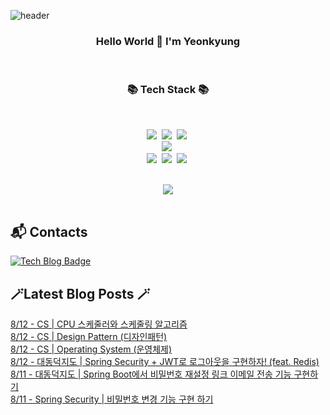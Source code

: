 


![header](https://capsule-render.vercel.app/api?type=waving&color=gradient&height=300&section=header&text=busymidnight&fontAlignY=40&fontSize=50&desc=🌷&descAlignY=65&animation=twinkling)

 <div align="center">
   <h3>Hello World 👋 I'm Yeonkyung</h3>
    <br>

   <h3>📚 Tech Stack 📚</h3>
  	<br>

 <p align="center">
   <img src="https://img.shields.io/badge/Java-007396?style=flat&logo=CoffeeScript&logoColor=white"></a>&nbsp 
   <img src="https://img.shields.io/badge/Python-3766AB?style=flat-square&logo=Python&logoColor=white"/></a>&nbsp    
   <img src="https://img.shields.io/badge/CSharp-239120?style=flat-square&logo=CSharp&logoColor=white"/></a>&nbsp 
   <br>
   <img src="https://img.shields.io/badge/Spring-6DB33F?style=flat-square&logo=Spring&logoColor=white"/></a>&nbsp 
  <br>
   <img src="https://img.shields.io/badge/Javascript-ffb13b?style=flat-square&logo=javascript&logoColor=white"/></a>&nbsp 
   <img src="https://img.shields.io/badge/html5-E34F26?style=flat-square&logo=html5&logoColor=white"/></a>&nbsp 
   <img src="https://img.shields.io/badge/css-1572B6?style=flat-square&logo=css3&logoColor=white"/></a>&nbsp 
   <br>
 </p>
  <br>
  <img src="https://github-readme-stats.vercel.app/api?username=busymidnight&show_icons=true&theme=dracula">
  <br>
  <br>
  </div>
 
## :mailbox_with_mail: Contacts
[![Tech Blog Badge](http://img.shields.io/badge/-Tech%20blog-black?style=flat-square&logo=tistory&link=https://un-lazy-midnight.tistory.com/)](https://un-lazy-midnight.tistory.com/)

## 🪄Latest Blog Posts 🪄

  [8/12 - CS | CPU 스케줄러와 스케줄링 알고리즘](https://un-lazy-midnight.tistory.com/165) <br/>
[8/12 - CS | Design Pattern (디자인패턴)](https://un-lazy-midnight.tistory.com/167) <br/>
[8/12 - CS | Operating System (운영체제)](https://un-lazy-midnight.tistory.com/166) <br/>
[8/12 - 대동덕지도 | Spring Security + JWT로 로그아웃을 구현하자! (feat. Redis)](https://un-lazy-midnight.tistory.com/160) <br/>
[8/11 - 대동덕지도 | Spring Boot에서 비밀번호 재설정 링크 이메일 전송 기능 구현하기](https://un-lazy-midnight.tistory.com/164) <br/>
[8/11 - Spring Security | 비밀번호 변경 기능 구현 하기](https://un-lazy-midnight.tistory.com/161) <br/>
